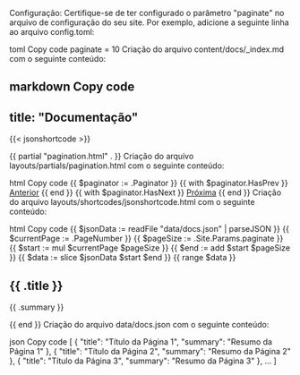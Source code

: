 Configuração:
Certifique-se de ter configurado o parâmetro "paginate" no arquivo de configuração do seu site. Por exemplo, adicione a seguinte linha ao arquivo config.toml:

toml
Copy code
paginate = 10
Criação do arquivo content/docs/_index.md com o seguinte conteúdo:

markdown
Copy code
---
title: "Documentação"
---

{{< jsonshortcode >}}

{{ partial "pagination.html" . }}
Criação do arquivo layouts/partials/pagination.html com o seguinte conteúdo:

html
Copy code
{{ $paginator := .Paginator }}
{{ with $paginator.HasPrev }}
  <a href="{{ $paginator.Prev.URL }}">Anterior</a>
{{ end }}
{{ with $paginator.HasNext }}
  <a href="{{ $paginator.Next.URL }}">Próxima</a>
{{ end }}
Criação do arquivo layouts/shortcodes/jsonshortcode.html com o seguinte conteúdo:

html
Copy code
{{ $jsonData := readFile "data/docs.json" | parseJSON }}
{{ $currentPage := .PageNumber }}
{{ $pageSize := .Site.Params.paginate }}
{{ $start := mul $currentPage $pageSize }}
{{ $end := add $start $pageSize }}
{{ $data := slice $jsonData $start $end }}
{{ range $data }}
  <h2>{{ .title }}</h2>
  <p>{{ .summary }}</p>
{{ end }}
Criação do arquivo data/docs.json com o seguinte conteúdo:

json
Copy code
[
  {
    "title": "Título da Página 1",
    "summary": "Resumo da Página 1"
  },
  {
    "title": "Título da Página 2",
    "summary": "Resumo da Página 2"
  },
  {
    "title": "Título da Página 3",
    "summary": "Resumo da Página 3"
  },
  ...
]
